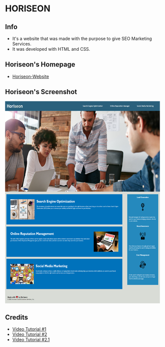 # HORISEON 
## Info

* It's a website that was made with the purpose to give SEO Marketing Services.
* It was developed with HTML and CSS.

## Horiseon's Homepage
* [Horiseon-Website](https://marcoc007.github.io/Homework-1-Horiseon)

## Horiseon's Screenshot
![](capture1.png)

## Credits
* [Video Tutorial #1](https://www.youtube.com/watch?v=vWICyDmKcqY)
* [Video Tutorial #2](https://www.youtube.com/watch?v=rKUIRO3UqGA)
* [Video Tutorial #2.1](https://www.youtube.com/watch?v=vWICyDmKcqY&t=2s)
